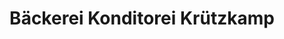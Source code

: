 ---
title: "Bäckerei Konditorei Krützkamp"
url: /weyhe/baeckerei-konditorei-kruetzkamp/
shop: Bäckerei
---